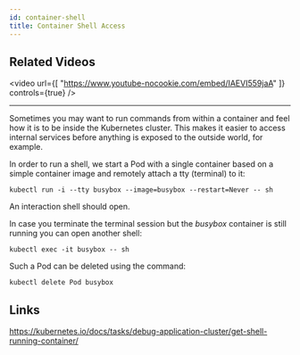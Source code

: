 ```yaml
---
id: container-shell
title: Container Shell Access
---
```


## Related Videos
<video
  url={[
    "https://www.youtube-nocookie.com/embed/IAEVI559jaA"
  ]}
  controls={true}
/>

---

Sometimes you may want to run commands from within a container and feel how it is to be inside the Kubernetes cluster. This makes it easier to access internal services before anything is exposed to the outside world, for example.

In order to run a shell, we start a Pod with a single container based on a simple container image and remotely attach a tty (terminal) to it:

    kubectl run -i --tty busybox --image=busybox --restart=Never -- sh

An interaction shell should open.

In case you terminate the terminal session but the *busybox* container is still running you can open another shell:

    kubectl exec -it busybox -- sh

Such a Pod can be deleted using the command:

    kubectl delete Pod busybox

## Links

https://kubernetes.io/docs/tasks/debug-application-cluster/get-shell-running-container/
